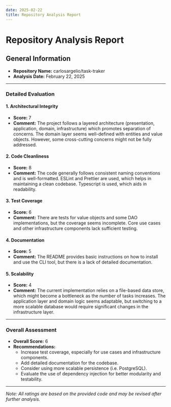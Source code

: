 ```yaml
---
date: 2025-02-22
title: Repository Analysis Report
---
```


# Repository Analysis Report

## General Information
- **Repository Name:** carlosargelio/task-traker
- **Analysis Date:** February 22, 2025

---

### Detailed Evaluation

#### 1. Architectural Integrity
- **Score:** 7
- **Comment:** The project follows a layered architecture (presentation, application, domain, infrastructure) which promotes separation of concerns. The domain layer seems well-defined with entities and value objects. However, some cross-cutting concerns might not be fully addressed.

#### 2. Code Cleanliness
- **Score:** 8
- **Comment:** The code generally follows consistent naming conventions and is well-formatted. ESLint and Prettier are used, which helps in maintaining a clean codebase. Typescript is used, which aids in readability.

#### 3. Test Coverage
- **Score:** 6
- **Comment:** There are tests for value objects and some DAO implementations, but the coverage seems incomplete. Core use cases and other infrastructure components lack sufficient testing.

#### 4. Documentation
- **Score:** 5
- **Comment:** The README provides basic instructions on how to install and use the CLI tool, but there is a lack of detailed documentation.

#### 5. Scalability
- **Score:** 4
- **Comment:** The current implementation relies on a file-based data store, which might become a bottleneck as the number of tasks increases. The application layer and domain logic seems adaptable, but switching to a more scalable database would require significant changes in the infrastructure layer.

---

### Overall Assessment
- **Overall Score:** 6
- **Recommendations:**
  - Increase test coverage, especially for use cases and infrastructure components.
  - Add detailed documentation for the codebase.
  - Consider using more scalable persistence (i.e. PostgreSQL).
  - Evaluate the use of dependency injection for better modularity and testability.

---

*Note: All ratings are based on the provided code and may be revised after further analysis.*
